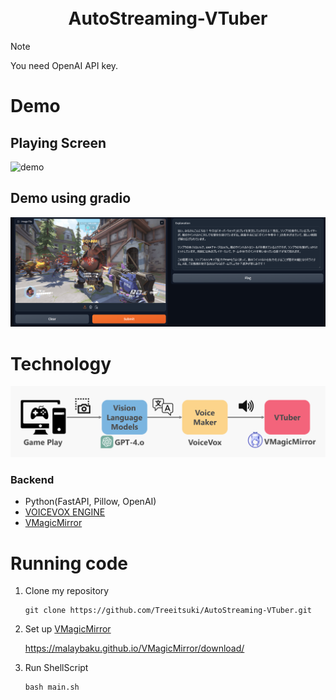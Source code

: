 <div align="center">
<h1>
    <br>
    AutoStreaming-VTuber
    <br>
</h1>

</div>

> [!NOTE]
> You need OpenAI API key.

# Demo
## Playing Screen
![demo](./images/demo.png)

## Demo using gradio
![gradio](./images/gradio.png)

# Technology
![teaser](./images/teaser.png)
### Backend
- Python(FastAPI, Pillow, OpenAI)
- [VOICEVOX ENGINE](https://github.com/VOICEVOX/voicevox_engine)
- [VMagicMirror](https://github.com/malaybaku/VMagicMirror)

# Running code
1. Clone my repository
    ```
    git clone https://github.com/Treeitsuki/AutoStreaming-VTuber.git
    ```
1. Set up [VMagicMirror](https://malaybaku.github.io/VMagicMirror/)

    https://malaybaku.github.io/VMagicMirror/download/

1. Run ShellScript
    ```
    bash main.sh
    ```


